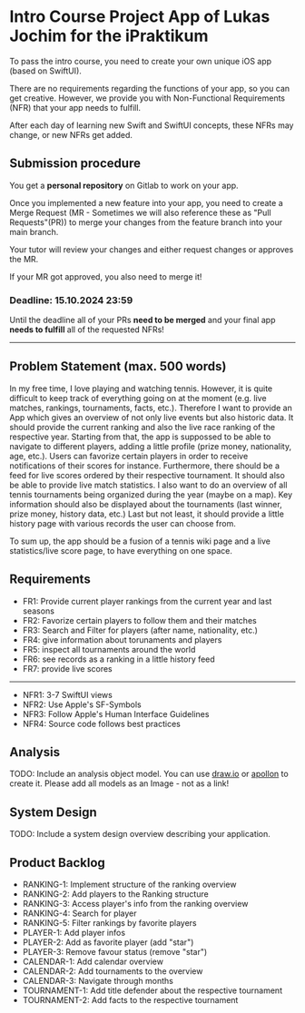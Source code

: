 # Intro Course Project App of Lukas Jochim for the iPraktikum

To pass the intro course, you need to create your own unique iOS app (based on SwiftUI).

There are no requirements regarding the functions of your app, so you can get creative.
However, we provide you with Non-Functional Requirements (NFR) that your app needs to fulfill.

After each day of learning new Swift and SwiftUI concepts, these NFRs may change, or new NFRs get added.

## Submission procedure

You get a **personal repository** on Gitlab to work on your app.

Once you implemented a new feature into your app, you need to create a Merge Request (MR - Sometimes we will also reference these as "Pull Requests"(PR)) to merge your changes from the feature branch into your main branch.

Your tutor will review your changes and either request changes or approves the MR.

If your MR got approved, you also need to merge it!

### Deadline: **15.10.2024 23:59**

Until the deadline all of your PRs **need to be merged** and your final app **needs to fulfill** all of the requested NFRs!

---

## Problem Statement (max. 500 words)

In my free time, I love playing and watching tennis. However, it is quite difficult to keep track of everything going on at the moment (e.g. live matches, rankings, tournaments, facts, etc.). Therefore I want to provide an App which gives an overview of not only live events but also historic data. 
It should provide the current ranking and also the live race ranking of the respective year. Starting from that, the app is suppossed to be able to navigate to different players, adding a little profile (prize money, nationality, age, etc.). Users can favorize certain players in order to receive notifications of their scores for instance.
Furthermore, there should be a feed for live scores ordered by their respective tournament. It should also be able to provide live match statistics. 
I also want to do an overview of all tennis tournaments being organized during the year (maybe on a map). Key information should also be displayed about the tournaments (last winner, prize money, history data, etc.)
Last but not least, it should provide a little history page with various records the user can choose from. 

To sum up, the app should be a fusion of a tennis wiki page and a live statistics/live score page, to have everything on one space.

## Requirements


- FR1: Provide current player rankings from the current year and last seasons 
- FR2: Favorize certain players to follow them and their matches
- FR3: Search and Filter for players (after name, nationality, etc.)
- FR4: give information about torunaments and players 
- FR5: inspect all tournaments around the world 
- FR6: see records as a ranking in a little history feed
- FR7: provide live scores 

-------------------------------------------------------------------------
- NFR1: 3-7 SwiftUI views 
- NFR2: Use Apple's SF-Symbols 
- NFR3: Follow Apple's Human Interface Guidelines 
- NFR4: Source code follows best practices

## Analysis

TODO: Include an analysis object model. You can use [draw.io](https://draw.io) or [apollon](https://apollon.ase.cit.tum.de) to create it. Please add all models as an Image - not as a link!

## System Design

TODO: Include a system design overview describing your application.

## Product Backlog

- RANKING-1: Implement structure of the ranking overview
- RANKING-2: Add players to the Ranking structure 
- RANKING-3: Access player's info from the ranking overview 
- RANKING-4: Search for player 
- RANKING-5: Filter rankings by favorite players
- PLAYER-1: Add player infos 
- PLAYER-2: Add as favorite player (add "star")
- PLAYER-3: Remove favour status (remove "star") 
- CALENDAR-1: Add calendar overview 
- CALENDAR-2: Add tournaments to the overview 
- CALENDAR-3: Navigate through months 
- TOURNAMENT-1: Add title defender about the respective tournament
- TOURNAMENT-2: Add facts to the respective tournament
